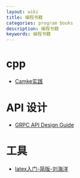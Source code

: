 ```yaml
---
layout: wiki
title: 编程书籍
categories: program books
description: 编程书籍
keywords: 编程书籍
---
```


# cpp
* [Camke实践](/images/posts/cplusplus/CMake-Practice.pdf)

# API 设计
* [GRPC API Design Guide](https://cloud.google.com/apis/design/)

# 工具
* [latex入门-简版-刘海洋](/images/wiki/latex入门-简版-刘海洋.pdf)
